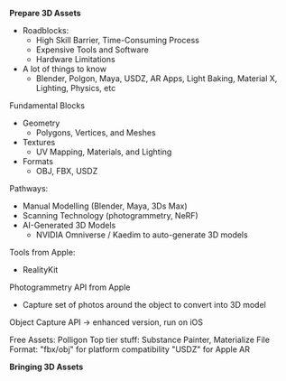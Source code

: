 
**Prepare 3D Assets**
- Roadblocks:
	- High Skill Barrier, Time-Consuming Process
	- Expensive Tools and Software
	- Hardware Limitations
- A lot of things to know
	- Blender, Polgon, Maya, USDZ, AR Apps, Light Baking, Material X, Lighting, Physics, etc

Fundamental Blocks
- Geometry
	- Polygons, Vertices, and Meshes
- Textures
	- UV Mapping, Materials, and Lighting
- Formats
	- OBJ, FBX, USDZ

Pathways:
- Manual Modelling (Blender, Maya, 3Ds Max)
- Scanning Technology (photogrammetry, NeRF)
- AI-Generated 3D Models
	- NVIDIA Omniverse / Kaedim to auto-generate 3D models

Tools from Apple:
- RealityKit

Photogrammetry API from Apple
- Capture set of photos around the object to convert into 3D model

Object Capture API -> enhanced version, run on iOS

Free Assets: Polligon
Top tier stuff: Substance Painter, Materialize
File Format: "fbx/obj" for platform compatibility
"USDZ" for Apple AR



**Bringing 3D Assets**

